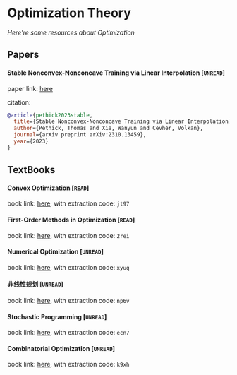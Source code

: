 # Optimization Theory
*Here're some resources about Optimization*

## Papers


#### Stable Nonconvex-Nonconcave Training via Linear Interpolation [`UNREAD`]

paper link: [here](https://arxiv.org/pdf/2310.13459)

citation: 
```bibtex
@article{pethick2023stable,
  title={Stable Nonconvex-Nonconcave Training via Linear Interpolation},
  author={Pethick, Thomas and Xie, Wanyun and Cevher, Volkan},
  journal={arXiv preprint arXiv:2310.13459},
  year={2023}
}
```
    


## TextBooks

#### Convex Optimization [`READ`]
book link: [here](https://pan.baidu.com/s/1QM34slgq5lUsxfaVAQGYIg), with extraction code: `jt97`

#### First-Order Methods in Optimization [`READ`]
book link: [here](https://pan.baidu.com/s/1FEBAbBUz33lnD1kBPoATiQ), with extraction code: `2rei`


#### Numerical Optimization [`UNREAD`] 
book link: [here](https://pan.baidu.com/s/1TMX5PlcqgMGgH4uPeCkyBQ), with extraction code: `xyuq`


#### 非线性规划 [`UNREAD`]
book link: [here](https://pan.baidu.com/s/1M7i-081rcJh2FixDglnROg), with extraction code: `np6v`


#### Stochastic Programming [`UNREAD`]
book link: [here](https://pan.baidu.com/s/15J25156yRNtkgoHOzwqd9A), with extraction code: `ecn7`


#### Combinatorial Optimization [`UNREAD`]
book link: [here](https://pan.baidu.com/s/1Xgqba8HSLH45WUkdfDvqUw), with extraction code: `k9xh`
